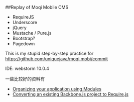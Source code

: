 ##Replay of Moqi Mobile CMS

- RequireJS
- Underscore
- jQuery
- Mustache / Pure.js
- Bootstrap?
- Pagedown

This is my stupid step-by-step practice for https://github.com/uniquejava/moqi.mobi/commit

IDE: webstorm 10.0.4

一些比较好的资料有

* [Organizing your application using Modules](http://backbonetutorials.com/organizing-backbone-using-modules/)
* [Converting an existing Backbone.js project to Require.js](http://ozkatz.github.io/converting-an-existing-backbonejs-project-to-requirejs.html)
